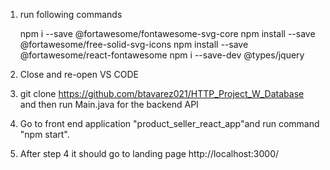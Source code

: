 1. run following commands

    npm i --save @fortawesome/fontawesome-svg-core
    npm install --save @fortawesome/free-solid-svg-icons
    npm install --save @fortawesome/react-fontawesome
    npm i --save-dev @types/jquery

2. Close and re-open VS CODE

3. git clone https://github.com/btavarez021/HTTP_Project_W_Database
    and then run Main.java for the backend API 
    
4. Go to front end application "product_seller_react_app"and run command "npm start".

5. After step 4 it should go to landing page http://localhost:3000/
